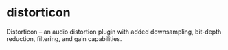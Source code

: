 # distorticon
Distorticon – an audio distortion plugin with added downsampling, bit-depth reduction, filtering, and gain capabilities.
